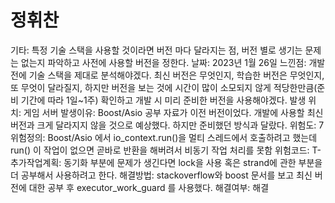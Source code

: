 # 정휘찬

기타: 특정 기술 스택을 사용할 것이라면 버전 마다 달라지는 점, 버전 별로 생기는 문제는 없는지 파악하고 사전에 사용할 버전을 정한다.
날짜: 2023년 1월 26일
느낀점: 개발 전에 기술 스택을 제대로 분석해야겠다. 최신 버전은 무엇인지, 학습한 버전은 무엇인지, 또 무엇이 달라질지, 하지만 버전을 보는 것에 시간이 많이 소모되지 않게 적당한만큼(준비 기간에 따라 1일~1주) 확인하고 개발 시 미리 준비한 버전을 사용해야겠다.
발생 위치: 게임 서버
발생이유: Boost/Asio 공부 자료가 이전 버전이었다. 
개발에 사용할 최신 버전과 크게 달라지지 않을 것으로 예상했다. 하지만 준비했던  방식과 달랐다.
위험도: 7
위험정의: Boost/Asio 에서 io_context.run()을 멀티 스레드에서 호출하려고 했는데 run() 이 작업이 없으면 곧바로 반환을 해버려서 비동기 작업 처리를 못함
위험코드: T-
추가작업계획: 동기화 부분에 문제가 생긴다면 lock을 사용 혹은 strand에 관한 부분을 더 공부해서 사용하려고 한다.
해결방법: stackoverflow와 boost 문서를 보고 최신 버전에 대한 공부 후 executor_work_guard 를 사용했다.
해결여부: 해결